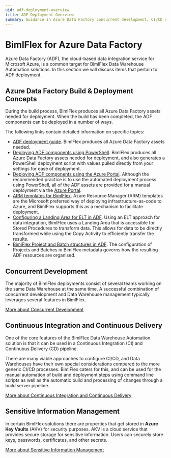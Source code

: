 ```yaml
---
uid: adf-deployment-overview
title: ADF Deployment Overview
summary: Guidance in Azure Data Factory concurrent development, CI/CD delivery, sensitive information management, and deployment through PowerShell and Azure portal 
---
```

# BimlFlex for Azure Data Factory

Azure Data Factory (ADF), the cloud-based data integration service for Microsoft Azure, is a common target for BimlFlex Data Warehouse Automation solutions. In this section we will discuss items that pertain to ADF deployment.

## Azure Data Factory Build & Deployment Concepts

During the build process, BimlFlex produces all Azure Data Factory assets needed for deployment. When the build has been completed, the ADF components can be deployed in a number of ways.

The following links contain detailed information on specific topics:

* [ADF deployment guide](xref:bimlflex-adf-using-powershell). BimlFlex produces all Azure Data Factory assets needed.
* [Deploying ADF components using PowerShell](xref:bimlflex-adf-using-powershell). BimlFlex produces all Azure Data Factory assets needed for deployment, and also generates a PowerShell deployment script with values pulled directly from your settings for ease of deployment.
* [Deploying ADF components using the Azure Portal](xref:using-azure-portal). Although the recommended practice is to use the automated deployment process using PowerShell, all of the ADF assets are provided for a manual deployment via the [Azure Portal](https://portal.azure.com).
* [ARM templates for BimlFlex](xref:bfx-arm-templates). Azure Resource Manager (ARM) templates are the Microsoft preferred way of deploying infrastructure-as-code to Azure, and BimlFlex supports this as a mechanism to facilitate deployment.
* [Configuring a Landing Area for ELT in ADF](xref:bimlflex-adf-landing-area). Using an ELT approach for data integration, BimlFlex uses a Landing Area that is accessible for Stored Procedures to transform data. This allows for data to be directly transformed while using the Copy Activity to efficiently transfer the results.
* [BimlFlex Project and Batch structures in ADF](xref:bimlflex-adf-project-batch-structure). The configuration of Projects and Batches in BimlFlex metadata governs how the resulting ADF resources are organised.

## Concurrent Development

The majority of BimlFlex deployments consist of several teams working on the same Data Warehouse at the same time. A successful combination of concurrent development and Data Warehouse management typically leverages several features in BimlFlex.

[More about Concurrent Development](xref:bimlflex-adf-concurrent-development)

## Continuous Integration and Continuous Delivery

One of the core features of the BimlFlex Data Warehouse Automation solution is that it can be used in a Continuous Integration (CI) and Continuous Delivery (CD) pipeline.

There are many viable approaches to configure CI/CD, and Data Warehouses have their own special considerations compared to the more generic CI/CD processes. BimlFlex caters for this, and can be used for the manual automation of build and deployment steps using command line scripts as well as the automatic build and processing of changes through a build server pipeline.

[More about Continuous Integration and Continuous Delivery](xref:bimlflex-adf-continuous-integration-and-continuous-delivery)

## Sensitive Information Management

In certain BimlFlex solutions there are properties that get stored in **Azure Key Vaults** (AKV) for security purposes. AKV is a cloud service that provides secure storage for sensitive information. Users can securely store keys, passwords, certificates, and other secrets.

[More about Sensitive Information Management](xref:sensitive-info-management)
